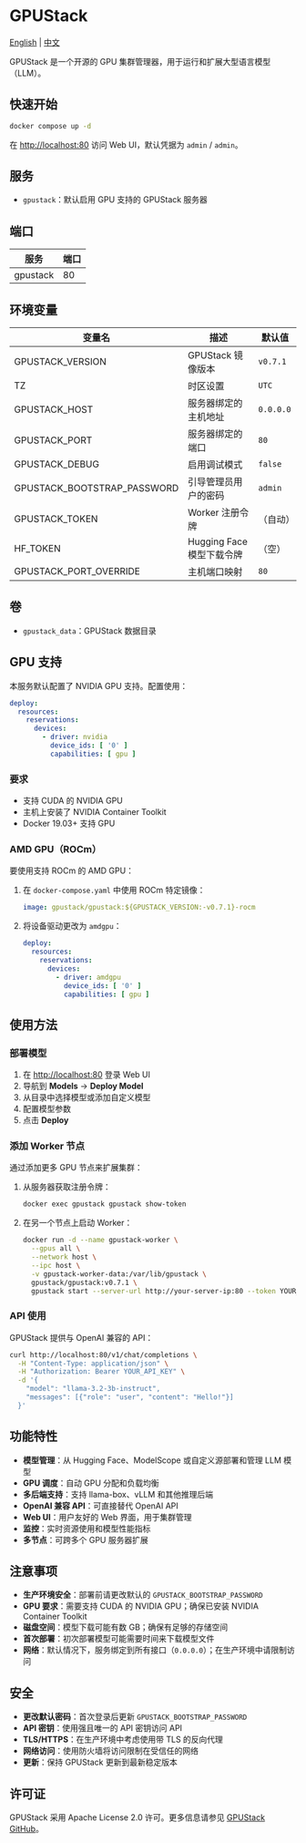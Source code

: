 # GPUStack

[English](./README.md) | [中文](./README.zh.md)

GPUStack 是一个开源的 GPU 集群管理器，用于运行和扩展大型语言模型（LLM）。

## 快速开始

```bash
docker compose up -d
```

在 <http://localhost:80> 访问 Web UI，默认凭据为 `admin` / `admin`。

## 服务

- `gpustack`：默认启用 GPU 支持的 GPUStack 服务器

## 端口

| 服务     | 端口 |
| -------- | ---- |
| gpustack | 80   |

## 环境变量

| 变量名                      | 描述                      | 默认值    |
| --------------------------- | ------------------------- | --------- |
| GPUSTACK_VERSION            | GPUStack 镜像版本         | `v0.7.1`  |
| TZ                          | 时区设置                  | `UTC`     |
| GPUSTACK_HOST               | 服务器绑定的主机地址      | `0.0.0.0` |
| GPUSTACK_PORT               | 服务器绑定的端口          | `80`      |
| GPUSTACK_DEBUG              | 启用调试模式              | `false`   |
| GPUSTACK_BOOTSTRAP_PASSWORD | 引导管理员用户的密码      | `admin`   |
| GPUSTACK_TOKEN              | Worker 注册令牌           | （自动）  |
| HF_TOKEN                    | Hugging Face 模型下载令牌 | （空）    |
| GPUSTACK_PORT_OVERRIDE      | 主机端口映射              | `80`      |

## 卷

- `gpustack_data`：GPUStack 数据目录

## GPU 支持

本服务默认配置了 NVIDIA GPU 支持。配置使用：

```yaml
deploy:
  resources:
    reservations:
      devices:
        - driver: nvidia
          device_ids: [ '0' ]
          capabilities: [ gpu ]
```

### 要求

- 支持 CUDA 的 NVIDIA GPU
- 主机上安装了 NVIDIA Container Toolkit
- Docker 19.03+ 支持 GPU

### AMD GPU（ROCm）

要使用支持 ROCm 的 AMD GPU：

1. 在 `docker-compose.yaml` 中使用 ROCm 特定镜像：

   ```yaml
   image: gpustack/gpustack:${GPUSTACK_VERSION:-v0.7.1}-rocm
   ```

2. 将设备驱动更改为 `amdgpu`：

   ```yaml
   deploy:
     resources:
       reservations:
         devices:
           - driver: amdgpu
             device_ids: [ '0' ]
             capabilities: [ gpu ]
   ```

## 使用方法

### 部署模型

1. 在 <http://localhost:80> 登录 Web UI
2. 导航到 **Models** → **Deploy Model**
3. 从目录中选择模型或添加自定义模型
4. 配置模型参数
5. 点击 **Deploy**

### 添加 Worker 节点

通过添加更多 GPU 节点来扩展集群：

1. 从服务器获取注册令牌：

   ```bash
   docker exec gpustack gpustack show-token
   ```

2. 在另一个节点上启动 Worker：

   ```bash
   docker run -d --name gpustack-worker \
     --gpus all \
     --network host \
     --ipc host \
     -v gpustack-worker-data:/var/lib/gpustack \
     gpustack/gpustack:v0.7.1 \
     gpustack start --server-url http://your-server-ip:80 --token YOUR_TOKEN
   ```

### API 使用

GPUStack 提供与 OpenAI 兼容的 API：

```bash
curl http://localhost:80/v1/chat/completions \
  -H "Content-Type: application/json" \
  -H "Authorization: Bearer YOUR_API_KEY" \
  -d '{
    "model": "llama-3.2-3b-instruct",
    "messages": [{"role": "user", "content": "Hello!"}]
  }'
```

## 功能特性

- **模型管理**：从 Hugging Face、ModelScope 或自定义源部署和管理 LLM 模型
- **GPU 调度**：自动 GPU 分配和负载均衡
- **多后端支持**：支持 llama-box、vLLM 和其他推理后端
- **OpenAI 兼容 API**：可直接替代 OpenAI API
- **Web UI**：用户友好的 Web 界面，用于集群管理
- **监控**：实时资源使用和模型性能指标
- **多节点**：可跨多个 GPU 服务器扩展

## 注意事项

- **生产环境安全**：部署前请更改默认的 `GPUSTACK_BOOTSTRAP_PASSWORD`
- **GPU 要求**：需要支持 CUDA 的 NVIDIA GPU；确保已安装 NVIDIA Container Toolkit
- **磁盘空间**：模型下载可能有数 GB；确保有足够的存储空间
- **首次部署**：初次部署模型可能需要时间来下载模型文件
- **网络**：默认情况下，服务绑定到所有接口（`0.0.0.0`）；在生产环境中请限制访问

## 安全

- **更改默认密码**：首次登录后更新 `GPUSTACK_BOOTSTRAP_PASSWORD`
- **API 密钥**：使用强且唯一的 API 密钥访问 API
- **TLS/HTTPS**：在生产环境中考虑使用带 TLS 的反向代理
- **网络访问**：使用防火墙将访问限制在受信任的网络
- **更新**：保持 GPUStack 更新到最新稳定版本

## 许可证

GPUStack 采用 Apache License 2.0 许可。更多信息请参见 [GPUStack GitHub](https://github.com/gpustack/gpustack)。
